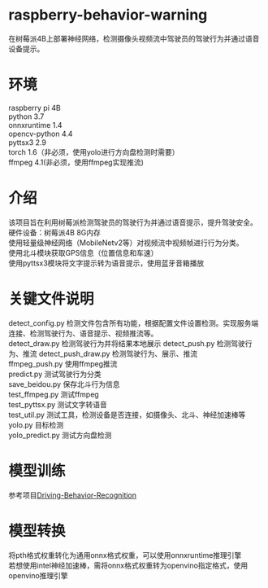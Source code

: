 # raspberry-behavior-warning
在树莓派4B上部署神经网络，检测摄像头视频流中驾驶员的驾驶行为并通过语音设备提示。
# 环境
raspberry pi 4B  
python 3.7  
onnxruntime 1.4  
opencv-python 4.4  
pyttsx3 2.9  
torch 1.6（非必须，使用yolo进行方向盘检测时需要）  
ffmpeg 4.1(非必须，使用ffmpeg实现推流)
# 介绍
该项目旨在利用树莓派检测驾驶员的驾驶行为并通过语音提示，提升驾驶安全。  
硬件设备：树莓派4B 8G内存  
使用轻量级神经网络（MobileNetv2等）对视频流中视频帧进行行为分类。  
使用北斗模块获取GPS信息（位置信息和车速）  
使用pyttsx3模块将文字提示转为语音提示，使用蓝牙音箱播放  
# 关键文件说明
detect_config.py 检测文件包含所有功能，根据配置文件设置检测。实现服务端连接、检测驾驶行为、语音提示、视频推流等。  
detect_draw.py 检测驾驶行为并将结果本地展示
detect_push.py 检测驾驶行为、推流
detect_push_draw.py 检测驾驶行为、展示、推流  
ffmpeg_push.py 使用ffmpeg推流  
predict.py 测试驾驶行为分类  
save_beidou.py 保存北斗行为信息  
test_ffmpeg.py 测试ffmpeg  
test_pyttsx.py 测试文字转语音  
test_util.py 测试工具，检测设备是否连接，如摄像头、北斗、神经加速棒等  
yolo.py 目标检测  
yolo_predict.py 测试方向盘检测
# 模型训练
参考项目[Driving-Behavior-Recognition](https://github.com/QFaceblue/Driving-Behavior-Recognition)
# 模型转换
将pth格式权重转化为通用onnx格式权重，可以使用onnxruntime推理引擎  
若想使用intel神经加速棒，需将onnx格式权重转为openvino指定格式，使用openvino推理引擎